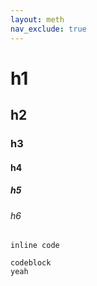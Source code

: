 ```yaml
---
layout: meth
nav_exclude: true
---
```


# h1
## h2
### h3
#### h4
##### h5
###### h6

`inline code`

```
codeblock
yeah
```


